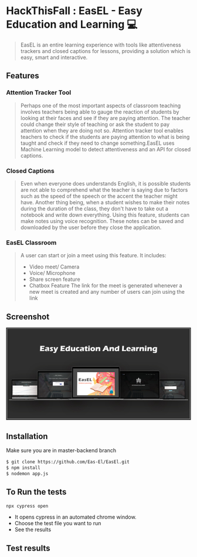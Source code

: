 # HackThisFall : EasEL - Easy Education and Learning 💻

> <Subtitle>
> EasEL is an entire learning experience with tools like attentiveness trackers and closed captions for lessons, providing a solution which is easy, smart and interactive.

## Features

### Attention Tracker Tool

> Perhaps one of the most important aspects of classroom teaching involves teachers being able to gauge the reaction of students by looking at their faces and see if they are paying attention. The teacher could change their style of teaching or ask the student to pay attention when they are doing not so. Attention tracker tool enables teachers to check if the students are paying attention to what is being taught and check if they need to change something.EasEL uses Machine Learning model to detect attentiveness and an API for closed captions.

### Closed Captions

> Even when everyone does understands English, it is possible students are not able to comprehend what the teacher is saying due to factors such as the speed of the speech or the accent the teacher might have.
> Another thing being, when a student wishes to make their notes during the duration of the class, they don't have to take out a notebook and write down everything. Using this feature, students can make notes using voice recognition.
> These notes can be saved and downloaded by the user before they close the application.

### EasEL Classroom

> A user can start or join a meet using this feature. It includes:
>
> - Video meet/ Camera
> - Voice/ Microphone
> - Share screen feature
> - Chatbox Feature
>   The link for the meet is generated whenever a new meet is created and any number of users can join using the link

## Screenshot

<img src="./Mockup%20designs/combined%20mockup.jpg" alt="Project Screenshots">

## Installation

Make sure you are in master-backend branch

```sh=
$ git clone https://github.com/Eas-El/EasEl.git
$ npm install
$ nodemon app.js
```

## To Run the tests

```sh=
npx cypress open
```

- It opens cypress in an automated chrome window.
- Choose the test file you want to run
- See the results

## Test results
